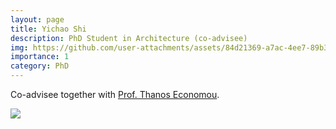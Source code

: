 ```yaml
---
layout: page
title: Yichao Shi
description: PhD Student in Architecture (co-advisee)
img: https://github.com/user-attachments/assets/84d21369-a7ac-4ee7-89b3-f48b8026feb9
importance: 1
category: PhD
---
```


Co-advisee together with [Prof. Thanos Economou](https://shape.gatech.edu/).

<div class="profile"> 
<img src="https://github.com/user-attachments/assets/84d21369-a7ac-4ee7-89b3-f48b8026feb9" class="img-fluid z-depth-1 rounded"/>
</div>
<br>


